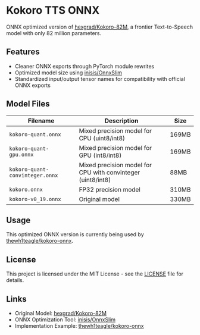 # Kokoro TTS ONNX

ONNX optimized version of [hexgrad/Kokoro-82M](https://huggingface.co/hexgrad/Kokoro-82M), a frontier Text-to-Speech model with only 82 million parameters.

## Features

- Cleaner ONNX exports through PyTorch module rewrites
- Optimized model size using [inisis/OnnxSlim](https://github.com/inisis/OnnxSlim)
- Standardized input/output tensor names for compatibility with official ONNX exports

## Model Files

| Filename                        | Description                                                 | Size  |
| ------------------------------- | ----------------------------------------------------------- | ----- |
| `kokoro-quant.onnx`             | Mixed precision model for CPU (uint8/int8)                  | 169MB |
| `kokoro-quant-gpu.onnx`         | Mixed precision model for GPU (int8/int8)                   | 169MB |
| `kokoro-quant-convinteger.onnx` | Mixed precision model for CPU with convinteger (uint8/int8) | 88MB  |
| `kokoro.onnx`                   | FP32 precision model                                        | 310MB |
| `kokoro-v0_19.onnx`             | Original model                                              | 330MB |

## Usage

This optimized ONNX version is currently being used by [thewh1teagle/kokoro-onnx](https://github.com/thewh1teagle/kokoro-onnx).

## License

This project is licensed under the MIT License - see the [LICENSE](LICENSE) file for details.

## Links

- Original Model: [hexgrad/Kokoro-82M](https://huggingface.co/hexgrad/Kokoro-82M)
- ONNX Optimization Tool: [inisis/OnnxSlim](https://github.com/inisis/OnnxSlim)
- Implementation Example: [thewh1teagle/kokoro-onnx](https://github.com/thewh1teagle/kokoro-onnx)
